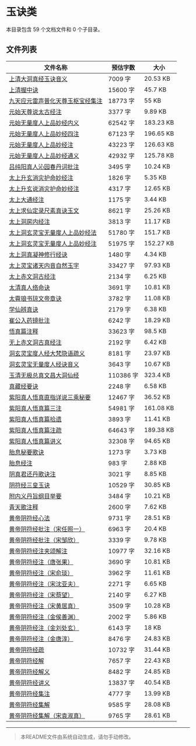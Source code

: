 # 玉诀类

本目录包含 59 个文档文件和 0 个子目录。

## 文件列表

| 文件名称 | 预估字数 | 大小 |
|---------|---------|------|
| [上清大洞真经玉诀音义](道藏/正统道藏洞真部/玉诀类/上清大洞真经玉诀音义.md) | 7009 字 | 20.53 KB |
| [上清握中诀](道藏/正统道藏洞真部/玉诀类/上清握中诀.md) | 15600 字 | 45.7 KB |
| [九天应元雷声普化天尊玉枢宝经集注](道藏/正统道藏洞真部/玉诀类/九天应元雷声普化天尊玉枢宝经集注.md) | 18773 字 | 55 KB |
| [元始天尊说太古经注](道藏/正统道藏洞真部/玉诀类/元始天尊说太古经注.md) | 3377 字 | 9.89 KB |
| [元始无量度人上品妙经内义](道藏/正统道藏洞真部/玉诀类/元始无量度人上品妙经内义.md) | 62542 字 | 183.23 KB |
| [元始无量度人上品妙经四注](道藏/正统道藏洞真部/玉诀类/元始无量度人上品妙经四注.md) | 67123 字 | 196.65 KB |
| [元始无量度人上品妙经注](道藏/正统道藏洞真部/玉诀类/元始无量度人上品妙经注.md) | 43223 字 | 126.63 KB |
| [元始无量度人上品妙经通义](道藏/正统道藏洞真部/玉诀类/元始无量度人上品妙经通义.md) | 42932 字 | 125.78 KB |
| [吕纯阳真人沁园春丹词批注](道藏/正统道藏洞真部/玉诀类/吕纯阳真人沁园春丹词批注.md) | 3495 字 | 10.24 KB |
| [太上升玄消灾护命妙经注](道藏/正统道藏洞真部/玉诀类/太上升玄消灾护命妙经注.md) | 1826 字 | 5.35 KB |
| [太上升玄说消灾护命妙经注](道藏/正统道藏洞真部/玉诀类/太上升玄说消灾护命妙经注.md) | 4317 字 | 12.65 KB |
| [太上大通经注](道藏/正统道藏洞真部/玉诀类/太上大通经注.md) | 1175 字 | 3.44 KB |
| [太上求仙定录尺素真诀玉文](道藏/正统道藏洞真部/玉诀类/太上求仙定录尺素真诀玉文.md) | 8621 字 | 25.26 KB |
| [太上洞房内经注](道藏/正统道藏洞真部/玉诀类/太上洞房内经注.md) | 3813 字 | 11.17 KB |
| [太上洞玄灵宝无量度人上品妙经法](道藏/正统道藏洞真部/玉诀类/太上洞玄灵宝无量度人上品妙经法.md) | 51780 字 | 151.7 KB |
| [太上洞玄灵宝无量度人上品妙经注](道藏/正统道藏洞真部/玉诀类/太上洞玄灵宝无量度人上品妙经注.md) | 51975 字 | 152.27 KB |
| [太上洞真凝神修行经诀](道藏/正统道藏洞真部/玉诀类/太上洞真凝神修行经诀.md) | 1480 字 | 4.34 KB |
| [太上灵宝诸天内音自然玉字](道藏/正统道藏洞真部/玉诀类/太上灵宝诸天内音自然玉字.md) | 33427 字 | 97.93 KB |
| [太上赤文洞古经注](道藏/正统道藏洞真部/玉诀类/太上赤文洞古经注.md) | 2134 字 | 6.25 KB |
| [太清真人络命诀](道藏/正统道藏洞真部/玉诀类/太清真人络命诀.md) | 3691 字 | 10.81 KB |
| [太霄琅书琼文帝章诀](道藏/正统道藏洞真部/玉诀类/太霄琅书琼文帝章诀.md) | 3782 字 | 11.08 KB |
| [学仙辨真诀](道藏/正统道藏洞真部/玉诀类/学仙辨真诀.md) | 2179 字 | 6.38 KB |
| [崔公入药镜批注](道藏/正统道藏洞真部/玉诀类/崔公入药镜批注.md) | 6242 字 | 18.29 KB |
| [悟真篇注释](道藏/正统道藏洞真部/玉诀类/悟真篇注释.md) | 33623 字 | 98.5 KB |
| [无上赤文洞古真经注](道藏/正统道藏洞真部/玉诀类/无上赤文洞古真经注.md) | 2192 字 | 6.42 KB |
| [洞玄灵宝度人经大梵隐语疏义](道藏/正统道藏洞真部/玉诀类/洞玄灵宝度人经大梵隐语疏义.md) | 8181 字 | 23.97 KB |
| [洞玄灵宝无量度人经诀音义](道藏/正统道藏洞真部/玉诀类/洞玄灵宝无量度人经诀音义.md) | 3643 字 | 10.67 KB |
| [玉清无极总真文昌大洞仙经](道藏/正统道藏洞真部/玉诀类/玉清无极总真文昌大洞仙经.md) | 110386 字 | 323.4 KB |
| [真藏经要诀](道藏/正统道藏洞真部/玉诀类/真藏经要诀.md) | 2248 字 | 6.58 KB |
| [紫阳真人悟真直指详说三乘秘要](道藏/正统道藏洞真部/玉诀类/紫阳真人悟真直指详说三乘秘要.md) | 12467 字 | 36.52 KB |
| [紫阳真人悟真篇三注](道藏/正统道藏洞真部/玉诀类/紫阳真人悟真篇三注.md) | 54981 字 | 161.08 KB |
| [紫阳真人悟真篇拾遗](道藏/正统道藏洞真部/玉诀类/紫阳真人悟真篇拾遗.md) | 3893 字 | 11.41 KB |
| [紫阳真人悟真篇注疏](道藏/正统道藏洞真部/玉诀类/紫阳真人悟真篇注疏.md) | 64643 字 | 189.38 KB |
| [紫阳真人悟真篇讲义](道藏/正统道藏洞真部/玉诀类/紫阳真人悟真篇讲义.md) | 32308 字 | 94.65 KB |
| [胎息秘要歌诀](道藏/正统道藏洞真部/玉诀类/胎息秘要歌诀.md) | 1273 字 | 3.73 KB |
| [胎息经注](道藏/正统道藏洞真部/玉诀类/胎息经注.md) | 983 字 | 2.88 KB |
| [阴真君还丹歌诀注](道藏/正统道藏洞真部/玉诀类/阴真君还丹歌诀注.md) | 3021 字 | 8.85 KB |
| [阴符经三皇玉诀](道藏/正统道藏洞真部/玉诀类/阴符经三皇玉诀.md) | 10529 字 | 30.85 KB |
| [附内义丹旨纲目举要](道藏/正统道藏洞真部/玉诀类/附内义丹旨纲目举要.md) | 3484 字 | 10.21 KB |
| [青天歌注释](道藏/正统道藏洞真部/玉诀类/青天歌注释.md) | 2600 字 | 7.62 KB |
| [黄帝阴符经心法](道藏/正统道藏洞真部/玉诀类/黄帝阴符经心法.md) | 9731 字 | 28.51 KB |
| [黄帝阴符经批注（宋任照一）](道藏/正统道藏洞真部/玉诀类/黄帝阴符经批注（宋任照一）.md) | 6963 字 | 20.4 KB |
| [黄帝阴符经批注（宋邹欣）](道藏/正统道藏洞真部/玉诀类/黄帝阴符经批注（宋邹欣）.md) | 3339 字 | 9.78 KB |
| [黄帝阴符经注夹颂解注](道藏/正统道藏洞真部/玉诀类/黄帝阴符经注夹颂解注.md) | 10977 字 | 32.16 KB |
| [黄帝阴符经注（唐张果）](道藏/正统道藏洞真部/玉诀类/黄帝阴符经注（唐张果）.md) | 3690 字 | 10.81 KB |
| [黄帝阴符经注（宋俞琰）](道藏/正统道藏洞真部/玉诀类/黄帝阴符经注（宋俞琰）.md) | 3962 字 | 11.61 KB |
| [黄帝阴符经注（宋沈亚夫）](道藏/正统道藏洞真部/玉诀类/黄帝阴符经注（宋沈亚夫）.md) | 2271 字 | 6.65 KB |
| [黄帝阴符经注（宋蔡望）](道藏/正统道藏洞真部/玉诀类/黄帝阴符经注（宋蔡望）.md) | 2140 字 | 6.27 KB |
| [黄帝阴符经注（宋黄居真）](道藏/正统道藏洞真部/玉诀类/黄帝阴符经注（宋黄居真）.md) | 3509 字 | 10.28 KB |
| [黄帝阴符经注（金侯善渊）](道藏/正统道藏洞真部/玉诀类/黄帝阴符经注（金侯善渊）.md) | 2002 字 | 5.86 KB |
| [黄帝阴符经注（金刘处玄）](道藏/正统道藏洞真部/玉诀类/黄帝阴符经注（金刘处玄）.md) | 6143 字 | 18 KB |
| [黄帝阴符经注（金唐淳）](道藏/正统道藏洞真部/玉诀类/黄帝阴符经注（金唐淳）.md) | 8476 字 | 24.83 KB |
| [黄帝阴符经疏](道藏/正统道藏洞真部/玉诀类/黄帝阴符经疏.md) | 10732 字 | 31.44 KB |
| [黄帝阴符经解](道藏/正统道藏洞真部/玉诀类/黄帝阴符经解.md) | 7657 字 | 22.43 KB |
| [黄帝阴符经解义](道藏/正统道藏洞真部/玉诀类/黄帝阴符经解义.md) | 8482 字 | 24.85 KB |
| [黄帝阴符经讲义](道藏/正统道藏洞真部/玉诀类/黄帝阴符经讲义.md) | 13837 字 | 40.54 KB |
| [黄帝阴符经集注](道藏/正统道藏洞真部/玉诀类/黄帝阴符经集注.md) | 4777 字 | 13.99 KB |
| [黄帝阴符经集解](道藏/正统道藏洞真部/玉诀类/黄帝阴符经集解.md) | 9585 字 | 28.08 KB |
| [黄帝阴符经集解（宋袁淑真）](道藏/正统道藏洞真部/玉诀类/黄帝阴符经集解（宋袁淑真）.md) | 9765 字 | 28.61 KB |

---

> 本README文件由系统自动生成，请勿手动修改。
